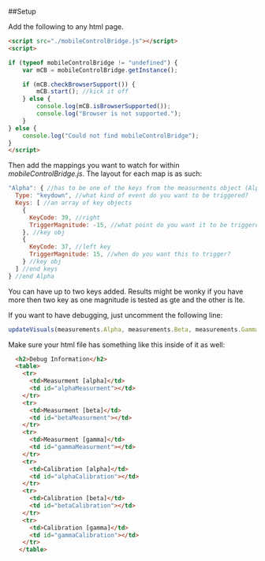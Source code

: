 ##Setup

Add the following to any html page.

```html
<script src="./mobileControlBridge.js"></script>
<script>

if (typeof mobileControlBridge != "undefined") {
	var mCB = mobileControlBridge.getInstance();

	if (mCB.checkBrowserSupport()) {
		mCB.start(); //kick it off
	} else {
		console.log(mCB.isBrowserSupported());
		console.log("Browser is not supported.");
	}
} else {
	console.log("Could not find mobileControlBridge");
}
</script>
```

Then add the mappings you want to watch for within *mobileControlBridge.js*. The layout for each map is as such:

```javascript
"Alpha": { //has to be one of the keys from the measurments object (Alpha, Beta, Gamma, X, Y, Z)
  Type: "keydown", //what kind of event do you want to be triggered?
  Keys: [ //an array of key objects
    {
      KeyCode: 39, //right
      TriggerMagnitude: -15, //what point do you want it to be triggered at?
    }, //key obj
    {
      KeyCode: 37, //left key
      TriggerMagnitude: 15, //when do you want this to trigger?
    } //key obj
  ] //end keys
} //end Alpha
```

You can have up to two keys added. Results might be wonky if you have more then two key as one magnitude is tested as gte and the other is lte.

If you want to have debugging, just uncomment the following line:

```javascript
updateVisuals(measurements.Alpha, measurements.Beta, measurements.Gamma); //update our pretty visuals
```

Make sure your html file has something like this inside of it as well:

```html
  <h2>Debug Information</h2>
  <table>
    <tr>
      <td>Measurment [alpha]</td>
      <td id="alphaMeasurment"></td>
    </tr>
    <tr>
      <td>Measurment [beta]</td>
      <td id="betaMeasurment"></td>
    </tr>    
    <tr>
      <td>Measurment [gamma]</td>
      <td id="gammaMeasurment"></td>
    </tr>
    <tr>
      <td>Calibration [alpha]</td>
      <td id="alphaCalibration"></td>
    </tr>
    <tr>
      <td>Calibration [beta]</td>
      <td id="betaCalibration"></td>
    </tr>
    <tr>
      <td>Calibration [gamma]</td>
      <td id="gammaCalibration"></td>
    </tr>
   </table>
```